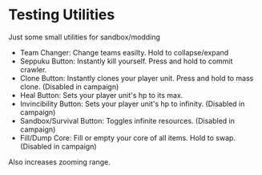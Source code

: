 # Testing Utilities
Just some small utilities for sandbox/modding

- Team Changer: Change teams easilty. Hold to collapse/expand
- Seppuku Button: Instantly kill yourself. Press and hold to commit crawler.
- Clone Button: Instantly clones your player unit. Press and hold to mass clone. (Disabled in campaign)
- Heal Button: Sets your player unit's hp to its max.
- Invincibility Button: Sets your player unit's hp to infinity. (Disabled in campaign)
- Sandbox/Survival Button: Toggles infinite resources. (Disabled in campaign)
- Fill/Dump Core: Fill or empty your core of all items. Hold to swap. (Disabled in campaign)

Also increases zooming range.